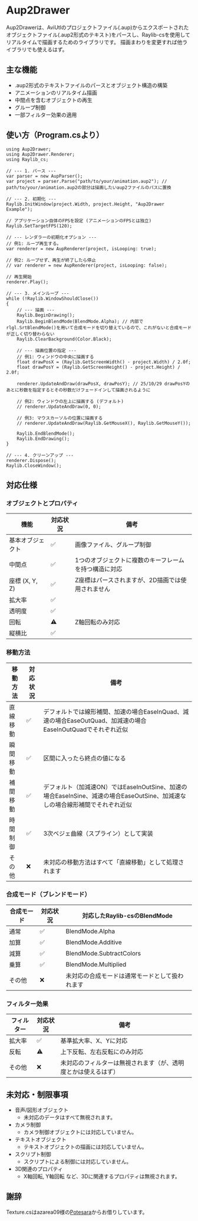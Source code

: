 # Aup2Drawer
Aup2Drawerは、AviUtlのプロジェクトファイル(.aup)からエクスポートされたオブジェクトファイル(.aup2形式のテキスト)をパースし、Raylib-csを使用してリアルタイムで描画するためのライブラリです。
描画まわりを変更すれば他ライブラリでも使えるはず。
## 主な機能
* .aup2形式のテキストファイルのパースとオブジェクト構造の構築
* アニメーションのリアルタイム描画
* 中間点を含むオブジェクトの再生
* グループ制御
* 一部フィルター効果の適用
## 使い方（Program.csより）
```
using Aup2Drawer;
using Aup2Drawer.Renderer;
using Raylib_cs;

// --- 1. パース ---
var parser = new AupParser();
var project = parser.Parse("path/to/your/animation.aup2"); // path/to/your/animation.aup2の部分は描画したいaup2ファイルのパスに置換

// --- 2. 初期化 ---
Raylib.InitWindow(project.Width, project.Height, "Aup2Drawer Example");

// アプリケーション自体のFPSを設定 (アニメーションのFPSとは独立)
Raylib.SetTargetFPS(120);

// --- レンダラーの初期化オプション ---
// 例1: ループ再生する。
var renderer = new AupRenderer(project, isLooping: true);

// 例2: ループせず、再生が終了したら停止
// var renderer = new AupRenderer(project, isLooping: false);

// 再生開始
renderer.Play();

// --- 3. メインループ ---
while (!Raylib.WindowShouldClose())
{
    // --- 描画 ---
    Raylib.BeginDrawing();
    Raylib.BeginBlendMode(BlendMode.Alpha); // 内部でrlgl.SrtBlendMode()を用いて合成モードを切り替えているので、これがないと合成モードが正しく切り替わらない
    Raylib.ClearBackground(Color.Black);

    // --- 描画位置の指定 ---
    // 例1: ウィンドウの中央に描画する
    float drawPosX = (Raylib.GetScreenWidth() - project.Width) / 2.0f;
    float drawPosY = (Raylib.GetScreenHeight() - project.Height) / 2.0f;

    renderer.UpdateAndDraw(drawPosX, drawPosY); // 25/10/29 drawPosYのあとに秒数を指定するとその秒数だけフェードインして描画されるように

    // 例2: ウィンドウの左上に描画する (デフォルト)
    // renderer.UpdateAndDraw(0, 0);
    
    // 例3: マウスカーソルの位置に描画する
    // renderer.UpdateAndDraw(Raylib.GetMouseX(), Raylib.GetMouseY());

    Raylib.EndBlendMode();
    Raylib.EndDrawing();
}

// --- 4. クリーンアップ ---
renderer.Dispose();
Raylib.CloseWindow();
```
## 対応仕様
### オブジェクトとプロパティ
機能 | 対応状況 | 備考
--- | --- | ---
基本オブジェクト | ✅ | 画像ファイル、グループ制御
中間点 | ✅ | 1つのオブジェクトに複数のキーフレームを持つ構造に対応
座標 (X, Y, Z) | ✅ | Z座標はパースされますが、2D描画では使用されません
拡大率 | ✅ | 
透明度 | ✅ | 
回転 | ⚠️ | Z軸回転のみ対応
縦横比 | ✅ | 
### 移動方法
移動方法 | 対応状況 | 備考
--- | --- | ---
直線移動 | ✅ | デフォルトでは線形補間、加速の場合EaseInQuad、減速の場合EaseOutQuad、加減速の場合EaseInOutQuadでそれぞれ近似
瞬間移動 | ✅ | 区間に入ったら終点の値になる
補間移動 | ✅ | デフォルト（加減速ON）ではEaseInOutSine、加速の場合EaseInSine、減速の場合EaseOutSine、加減速なしの場合線形補間でそれぞれ近似
時間制御 | ✅ | 3次ベジェ曲線（スプライン）として実装
その他	 | ❌ | 未対応の移動方法はすべて「直線移動」として処理されます
### 合成モード（ブレンドモード）
合成モード | 対応状況 | 対応したRaylib-csのBlendMode
--- | --- | ---
通常 | ✅ | BlendMode.Alpha
加算 | ✅ | BlendMode.Additive
減算 | ✅ | BlendMode.SubtractColors
乗算 | ✅ | BlendMode.Multiplied
その他 | ❌ | 未対応の合成モードは通常モードとして扱われます
### フィルター効果
フィルター | 対応状況 | 備考
--- | --- | ---
拡大率 | ✅ | 基準拡大率、X、Yに対応
反転 | ⚠️ | 上下反転、左右反転にのみ対応
その他 | ❌ | 未対応のフィルターは無視されます（が、透明度とかは使えるはず）
## 未対応・制限事項
* 音声/図形オブジェクト
  * 未対応のデータはすべて無視されます。
* カメラ制御
  * カメラ制御オブジェクトには対応していません。
* テキストオブジェクト
  * テキストオブジェクトの描画には対応していません。
* スクリプト制御
  * スクリプトによる制御には対応していません。
* 3D関連のプロパティ
  * X軸回転, Y軸回転 など、3Dに関連するプロパティは無視されます。
## 謝辞
Texture.csはazarea09様の[Potesara](https://github.com/azarea09/Potesara/blob/master/Texture.cs)からお借りしています。